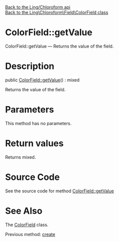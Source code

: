 [Back to the Ling/Chloroform api](https://github.com/lingtalfi/Chloroform/blob/master/doc/api/Ling/Chloroform.md)<br>
[Back to the Ling\Chloroform\Field\ColorField class](https://github.com/lingtalfi/Chloroform/blob/master/doc/api/Ling/Chloroform/Field/ColorField.md)


ColorField::getValue
================



ColorField::getValue — Returns the value of the field.




Description
================


public [ColorField::getValue](https://github.com/lingtalfi/Chloroform/blob/master/doc/api/Ling/Chloroform/Field/ColorField/getValue.md)() : mixed




Returns the value of the field.




Parameters
================

This method has no parameters.


Return values
================

Returns mixed.








Source Code
===========
See the source code for method [ColorField::getValue](https://github.com/lingtalfi/Chloroform/blob/master/Field/ColorField.php#L41-L44)


See Also
================

The [ColorField](https://github.com/lingtalfi/Chloroform/blob/master/doc/api/Ling/Chloroform/Field/ColorField.md) class.

Previous method: [create](https://github.com/lingtalfi/Chloroform/blob/master/doc/api/Ling/Chloroform/Field/ColorField/create.md)<br>

